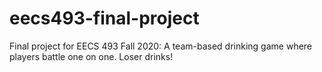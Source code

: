 # eecs493-final-project
Final project for EECS 493 Fall 2020: A team-based drinking game where players battle one on one. Loser drinks!
